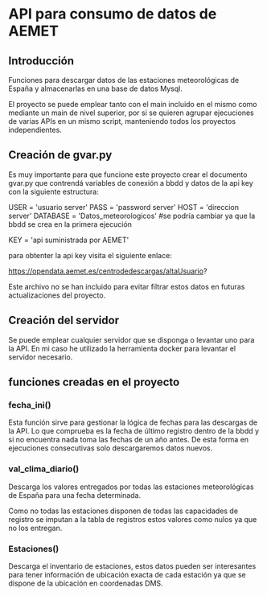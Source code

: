 # API para consumo de datos de AEMET
## Introducción
Funciones para descargar datos de las estaciones meteorológicas de España y almacenarlas en una base de datos Mysql. 

El proyecto se puede emplear tanto con el main incluido en el mismo como mediante un main de nivel superior, por si se quieren agrupar ejecuciones de varias APIs en un mismo script, manteniendo todos los proyectos independientes.

## Creación de gvar.py
Es muy importante para que funcione este proyecto crear el documento gvar.py que contrendá variables de conexión a bbdd y datos de la api key con la siguiente estructura:

USER = 'usuario server'
PASS = 'password server'
HOST = 'direccion server'
DATABASE = 'Datos_meteorologicos' #se podría cambiar ya que la bbdd se crea en la primera ejecución

KEY = 'api suministrada por AEMET'

para obtenter la api key visita el siguiente enlace:

https://opendata.aemet.es/centrodedescargas/altaUsuario?

Este archivo no se han incluido para evitar filtrar estos datos en futuras actualizaciones del proyecto.

## Creación del servidor
Se puede emplear cualquier servidor que se disponga o levantar uno para la API. En mi caso he utilizado la herramienta docker para levantar el servidor necesario.

## funciones creadas en el proyecto
### fecha_ini()
Esta función sirve para gestionar la lógica de fechas para las descargas de la API. Lo que comprueba es la fecha de último registro dentro de la bbdd y si no encuentra nada toma las fechas de un año antes. De esta forma en ejecuciones consecutivas solo descargaremos datos nuevos.

### val_clima_diario()
Descarga los valores entregados por todas las estaciones meteorológicas de España para una fecha determinada.

Como no todas las estaciones disponen de todas las capacidades de registro se imputan a la tabla de registros estos valores como nulos ya que no los entregan.

### Estaciones()
Descarga el inventario de estaciones, estos datos pueden ser interesantes para tener información de ubicación exacta de cada estación ya que se dispone de la ubicación en coordenadas DMS.
